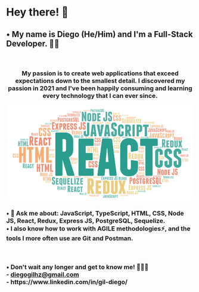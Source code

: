 <!--<img src="https://github.com/GilDiego/GilDiego/blob/main/Hello%20world.jpg" alt="Hello world!"/>-->
<h1>Hey there! 👋 </h1>
<h2><b>• My name is Diego (He/Him) and I'm a Full-Stack Developer.</b> 👨‍💻 </h2>
</br>

<h3 align='center'> My passion is to create web applications that exceed expectations down to the smallest detail. I discovered my passion in 2021 and I've been happily consuming and learning every technology that I can ever since. </h3>

<!--<b>•<b>	The <b>technologies</b>🌟 I know and love so far are as follows:</br>
  <b>-</b> JavaScript </br>
  <b>-</b> TypeScript </br>
  <b>-</b> HTML </br>
  <b>-</b> CSS </br>
  <b>-</b> Node JS </br>
  <b>-</b> React JS </br>
  <b>-</b> Redux </br>
  <b>-</b> Express JS </br>
  <b>-</b> PostgreSQL </br>
  <b>-</b> Sequelize ORM </br> -->
  
  <img src="https://github.com/GilDiego/GilDiego/blob/main/Word%20Cloud.png" alt="Word Cloud"/>
<h3><b>•	🌟 Ask me about: JavaScript, TypeScript, HTML, CSS, Node JS, React, Redux, Express JS, PostgreSQL, Sequelize. </br>  
•	I also know how to work with <b>AGILE methodologies</b>⚡, and the tools I more often use are <b>Git</b> and <b>Postman</b>. </b> </h3>
</br>
<h3><b>•</b>	Don't wait any longer and <b>get to know me!</b> 🏃🏃‍♀‍</br>
  - <a href="mailto:diegogilhz@gmail.com">diegogilhz@gmail.com</a> </br>
  - https://www.linkedin.com/in/gil-diego/</h3></br>

